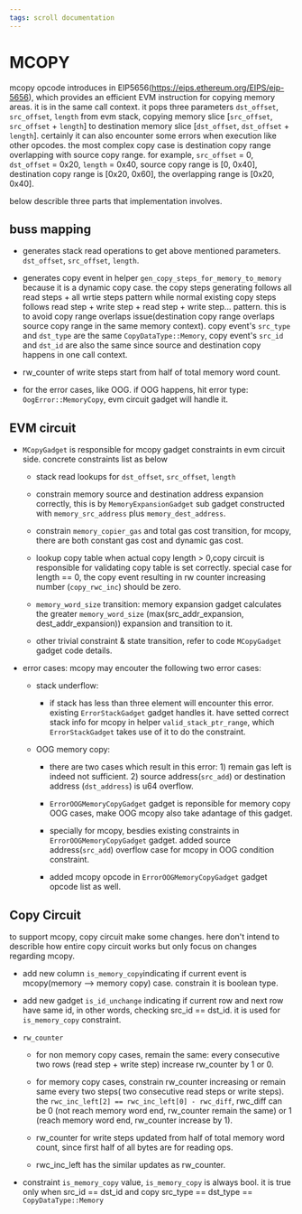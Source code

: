 ```yaml
---
tags: scroll documentation
---
```


# MCOPY
mcopy opcode introduces in EIP5656(https://eips.ethereum.org/EIPS/eip-5656), which provides an efficient EVM instruction for copying memory areas. 
it is in the same call context. it pops three parameters `dst_offset`, `src_offset`, `length` from evm stack, copying memory slice [`src_offset`, `src_offset` + `length`] to destination memory slice [`dst_offset`, `dst_offset` + `length`].
certainly it can also encounter some errors when execution like other opcodes.
the most complex copy case is destination copy range overlapping with source copy range. for example, `src_offset` = 0, `dst_offset` = 0x20, `length` = 0x40, 
source copy range is [0, 0x40], destination copy range is [0x20, 0x60], the overlapping range is [0x20, 0x40].
 
below describle three parts that implementation involves.
## buss mapping
  - generates stack read operations to get above mentioned parameters. `dst_offset`, `src_offset`, `length`.

  - generates copy event in helper `gen_copy_steps_for_memory_to_memory` because it is a dynamic copy case. the copy steps generating follows all read steps + all wrtie steps pattern while normal existing copy steps follows read step + write step + read step + write step... pattern. this is to avoid copy range overlaps issue(destination copy range overlaps source copy range in the same memory context). copy event's `src_type` and `dst_type` are the same `CopyDataType::Memory`, copy event's `src_id` and `dst_id` are also the same since source and destination copy happens in one call context.

  - rw_counter of write steps start from half of total memory word count.

  - for the error cases, like OOG. if OOG happens, hit error type: `OogError::MemoryCopy`, evm circuit gadget will handle it. 


## EVM circuit
  - `MCopyGadget` is responsible for mcopy gadget constraints in evm circuit side. concrete constraints list as below
    - stack read lookups for `dst_offset`, `src_offset`, `length`
    - constrain memory source and destination address expansion correctly, this is by `MemoryExpansionGadget` sub gadget constructed with `memory_src_address` plus `memory_dest_address`.

    - constrain `memory_copier_gas` and total gas cost transition, for mcopy, there are both constant gas cost and dynamic gas cost.
    - lookup copy table when actual copy length > 0,copy circuit is responsible for validating copy table is set correctly. special case for  length == 0, the copy event resulting in rw counter increasing number (`copy_rwc_inc`) should be zero.

    - `memory_word_size` transition: memory expansion gadget calculates the greater `memory_word_size` (max(src_addr_expansion, dest_addr_expansion)) expansion and transition to it. 

    - other trivial constraint & state transition, refer to code  `MCopyGadget` gadget code details.


  - error cases:
    mcopy may encouter the following two error cases:
    - stack underflow:
      - if stack has less than three element will encounter this error. existing `ErrorStackGadget` gadget handles it. have setted correct stack info for mcopy in helper `valid_stack_ptr_range`, which `ErrorStackGadget` takes use of it to do the constraint.

    - OOG memory copy:
      - there are two cases which result in this error: 1) remain gas left is indeed not sufficient. 2) source address(`src_add`) or destination address (`dst_address`) is u64 overflow.

      - `ErrorOOGMemoryCopyGadget` gadget is reponsible for memory copy OOG cases, make OOG mcopy also take adantage of this gadget. 

      - specially for mcopy, besdies existing constraints in `ErrorOOGMemoryCopyGadget` gadget. added source address(`src_add`) overflow case for mcopy in OOG condition constraint.

      - added mcopy opcode in `ErrorOOGMemoryCopyGadget` gadget opcode list as well.


## Copy Circuit
  to support mcopy, copy circuit make some changes. here don't intend to describle how entire copy circuit works but only focus on changes regarding mcopy.
  - add new column `is_memory_copy`indicating if current event is mcopy(memory --> memory copy) case. constrain it is boolean type.

  - add new gadget `is_id_unchange` indicating if current row and next row have same id, in other words, checking src_id == dst_id. it is used for `is_memory_copy` constraint.
  - `rw_counter`
    - for non memory copy cases, remain the same: every consecutive two rows (read step + write step) increase rw_counter by 1 or 0.  

    - for memory copy cases, constrain rw_counter increasing or remain same every two steps( two consecutive read steps or write steps). the `rwc_inc_left[2] == rwc_inc_left[0] - rwc_diff`, rwc_diff can be 0 (not reach memory word end, rw_counter remain the same) or 1 (reach memory word end, rw_counter increase by 1).

    - rw_counter for write steps updated from half of total memory word count, since first half of all bytes are for reading ops.
    
    - rwc_inc_left has the similar updates as rw_counter.

  - constraint `is_memory_copy` value, `is_memory_copy` is always bool.  it is true only when src_id == dst_id and copy src_type == dst_type == `CopyDataType::Memory`

